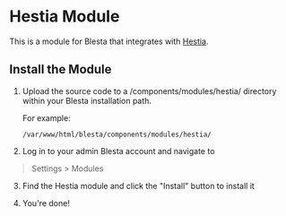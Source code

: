 # Hestia Module

This is a module for Blesta that integrates with [Hestia](https://hestiacp.com/).

## Install the Module

1. Upload the source code to a /components/modules/hestia/ directory within
your Blesta installation path.

    For example:

    ```
    /var/www/html/blesta/components/modules/hestia/
    ```

2. Log in to your admin Blesta account and navigate to
> Settings > Modules

3. Find the Hestia module and click the "Install" button to install it

4. You're done!
